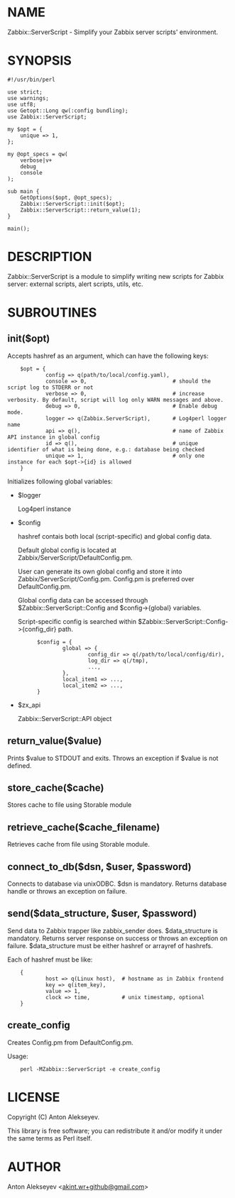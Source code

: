 # NAME

Zabbix::ServerScript - Simplify your Zabbix server scripts' environment.

# SYNOPSIS

    #!/usr/bin/perl
    
    use strict;
    use warnings;
    use utf8;
    use Getopt::Long qw(:config bundling);
    use Zabbix::ServerScript;
    
    my $opt = {
        unique => 1,
    };
    
    my @opt_specs = qw(
        verbose|v+
        debug
        console
    );
    
    sub main {
        GetOptions($opt, @opt_specs);
        Zabbix::ServerScript::init($opt);
        Zabbix::ServerScript::return_value(1);
    }

    main();

# DESCRIPTION

Zabbix::ServerScript is a module to simplify writing new scripts for Zabbix server: external scripts, alert scripts, utils, etc.

# SUBROUTINES

## init($opt)

Accepts hashref as an argument, which can have the following keys:

        $opt = {
                config => q(path/to/local/config.yaml),
                console => 0,                           # should the script log to STDERR or not
                verbose => 0,                           # increase verbosity. By default, script will log only WARN messages and above.
                debug => 0,                             # Enable debug mode.
                logger => q(Zabbix.ServerScript),       # Log4perl logger name
                api => q(),                             # name of Zabbix API instance in global config
                id => q(),                              # unique identifier of what is being done, e.g.: database being checked
                unique => 1,                            # only one instance for each $opt->{id} is allowed
        }

Initializes following global variables: 

- $logger

    Log4perl instance

- $config 

    hashref contais both local (script-specific) and global config data.

    Default global config is located at Zabbix/ServerScript/DefaultConfig.pm.

    User can generate its own global config and store it into Zabbix/ServerScript/Config.pm. Config.pm is preferred over DefaultConfig.pm.

    Global config data can be accessed through $Zabbix::ServerScript::Config and $config->{global} variables.

    Script-specific config is searched within $Zabbix::ServerScript::Config->{config\_dir} path.

            $config = {
                    global => {
                            config_dir => q(/path/to/local/config/dir),
                            log_dir => q(/tmp),
                            ...,
                    },
                    local_item1 => ...,
                    local_item2 => ...,
            }

- $zx\_api

    Zabbix::ServerScript::API object

## return\_value($value)

Prints $value to STDOUT and exits. Throws an exception if $value is not defined.

## store\_cache($cache)

Stores cache to file using Storable module

## retrieve\_cache($cache\_filename)

Retrieves cache from file using Storable module.

## connect\_to\_db($dsn, $user, $password)

Connects to database via unixODBC. $dsn is mandatory.
Returns database handle or throws an exception on failure.

## send($data\_structure, $user, $password)

Send data to Zabbix trapper like zabbix\_sender does. $data\_structure is mandatory.
Returns server response on success or throws an exception on failure.
$data\_structure must be either hashref or arrayref of hashrefs.

Each of hashref must be like:

        {
                host => q(Linux host),  # hostname as in Zabbix frontend
                key => q(item_key),
                value => 1,
                clock => time,          # unix timestamp, optional
        }

## create\_config

Creates Config.pm from DefaultConfig.pm.

Usage:

        perl -MZabbix::ServerScript -e create_config

# LICENSE

Copyright (C) Anton Alekseyev.

This library is free software; you can redistribute it and/or modify
it under the same terms as Perl itself.

# AUTHOR

Anton Alekseyev &lt;akint.wr+github@gmail.com>
